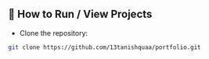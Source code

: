 ## 🚀 How to Run / View Projects

- Clone the repository:  
```bash
git clone https://github.com/13tanishquaa/portfolio.git